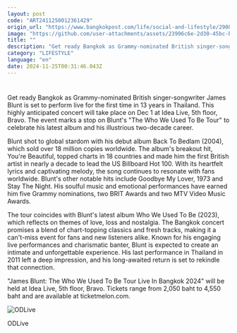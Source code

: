 ```yaml
---
layout: post
code: "ART2411250012361429"
origin_url: "https://www.bangkokpost.com/life/social-and-lifestyle/2908160/james-blunt-to-perform-in-bangkok-after-13-years"
image: "https://github.com/user-attachments/assets/23996c6e-2d30-45bc-be24-29b5b7d8cee4"
title: ""
description: "Get ready Bangkok as Grammy-nominated British singer-songwriter James Blunt is set to perform live for the first time in 13 years in Thailand. This highly anticipated concert will take place on Dec 1 at Idea Live, 5th floor, Bravo. The event marks a stop on Blunt"
category: "LIFESTYLE"
language: "en"
date: 2024-11-25T00:31:46.043Z
---
```


# 

Get ready Bangkok as Grammy-nominated British singer-songwriter James Blunt is set to perform live for the first time in 13 years in Thailand. This highly anticipated concert will take place on Dec 1 at Idea Live, 5th floor, Bravo. The event marks a stop on Blunt's "The Who We Used To Be Tour" to celebrate his latest album and his illustrious two-decade career.

Blunt shot to global stardom with his debut album Back To Bedlam (2004), which sold over 18 million copies worldwide. The album's breakout hit, You're Beautiful, topped charts in 18 countries and made him the first British artist in nearly a decade to lead the US Billboard Hot 100. With its heartfelt lyrics and captivating melody, the song continues to resonate with fans worldwide. Blunt's other notable hits include Goodbye My Lover, 1973 and Stay The Night. His soulful music and emotional performances have earned him five Grammy nominations, two BRIT Awards and two MTV Video Music Awards.

The tour coincides with Blunt's latest album Who We Used To Be (2023), which reflects on themes of love, loss and nostalgia. The Bangkok concert promises a blend of chart-topping classics and fresh tracks, making it a can't-miss event for fans and new listeners alike. Known for his engaging live performances and charismatic banter, Blunt is expected to create an intimate and unforgettable experience. His last performance in Thailand in 2011 left a deep impression, and his long-awaited return is set to rekindle that connection.

"James Blunt: The Who We Used To Be Tour Live In Bangkok 2024" will be held at Idea Live, 5th floor, Bravo. Tickets range from 2,050 baht to 4,550 baht and are available at ticketmelon.com.

![ODLive](https://github.com/user-attachments/assets/be757975-e613-40fd-aa6f-7fd291a32a50)

ODLive